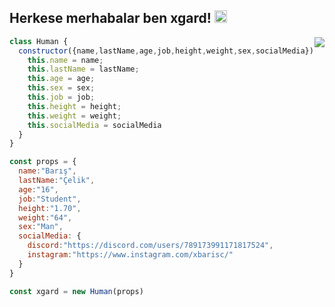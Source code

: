 <h2>Herkese merhabalar ben xgard! <img src="https://media.giphy.com/media/Q7LHmoFwVP6Yc1swZs/giphy.gif" height="20"></h2>

<img src="https://github-readme-stats.vercel.app/api?username=xgardc&show_icons=true&hide_title=true&theme=merko" witdh="25%" align="right">

```js
class Human {
  constructor({name,lastName,age,job,height,weight,sex,socialMedia}){
    this.name = name;
    this.lastName = lastName;
    this.age = age;
    this.sex = sex;
    this.job = job;
    this.height = height;
    this.weight = weight;
    this.socialMedia = socialMedia
  }
}

const props = {
  name:"Barış",
  lastName:"Çelik",
  age:"16",
  job:"Student",
  height:"1.70",
  weight:"64",
  sex:"Man",
  socialMedia: {
    discord:"https://discord.com/users/789173991171817524",
    instagram:"https://www.instagram.com/xbarisc/"
  }
}

const xgard = new Human(props)
```
